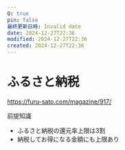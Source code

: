 ```yaml
---
Q: true
pin: false
最終更新日時: Invalid date
date: 2024-12-27T22:36
modified: 2024-12-27T22:36
created: 2024-12-27T22:36
---
```

# ふるさと納税

https://furu-sato.com/magazine/917/

前提知識

- ふるさと納税の還元率上限は3割  
- 納税してお得になる金額にも上限あり